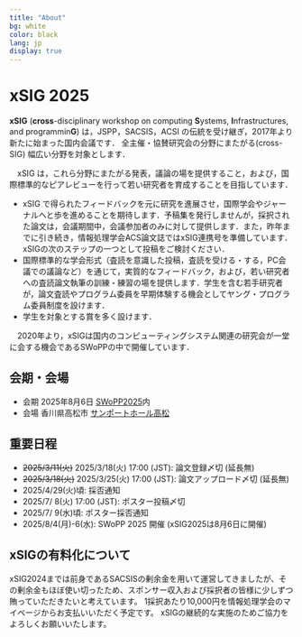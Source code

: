 ```yaml
---
title: "About"
bg: white
color: black
lang: jp
display: true
---
```


# xSIG 2025

**xSIG** (**cross**-disciplinary workshop on computing **S**ystems, **I**nfrastructures, and programmin**G**) は，JSPP，SACSIS，ACSI の伝統を受け継ぎ，2017年より新たに始まった国内会議です．
全主催・協賛研究会の分野にまたがる(cross-SIG) 幅広い分野を対象とします．

　xSIG は，これら分野にまたがる発表，議論の場を提供すること，および，国際標準的なピアレビューを行って若い研究者を育成することを目指しています．

- xSIG で得られたフィードバックを元に研究を進展させ，国際学会やジャーナルへと歩を進めることを期待します．予稿集を発行しませんが，採択された論文は，会議期間中，会議参加者のみに対して提供します．また，昨年までに引き続き，情報処理学会ACS論文誌ではxSIG連携号を準備しています．xSIGの次のステップの一つとして投稿をご検討ください．
- 国際標準的な学会形式（査読を意識した投稿，査読を受ける・する，PC会議での議論など）を通じて，実質的なフィードバック，および，若い研究者への査読論文執筆の訓練・練習の場を提供します．学生を含む若手研究者が，論文査読やプログラム委員を早期体験する機会としてヤング・プログラム委員制度を設けます．
- 学生を対象とする賞を多く設けます．

　2020年より，xSIGは国内のコンピューティングシステム関連の研究会が一堂に会する機会であるSWoPPの中で開催しています．

## 会期・会場

- 会期 2025年8月6日 [SWoPP2025](https://sites.google.com/site/swoppweb/)内
- 会場 香川県高松市  [サンポートホール高松](https://www.sunport-hall.jp/)

## 重要日程

- ~~2025/3/11(火)~~ 2025/3/18(火) 17:00 (JST): 論文登録〆切 (延長無)
- ~~2025/3/18(火)~~ 2025/3/25(火) 17:00 (JST): 論文アップロード〆切 (延長無)
- 2025/4/29(火)頃: 採否通知
- 2025/7/ 8(火) 17:00 (JST): ポスター投稿〆切
- 2025/7/ 9(水)頃: ポスター採否通知
- 2025/8/4(月)-6(水): SWoPP 2025 開催 (xSIG2025は8月6日に開催)

## xSIGの有料化について

xSIG2024までは前身であるSACSISの剰余金を用いて運営してきましたが、その剰余金もほぼ使い切ったため、スポンサー収入および採択者の皆様に少しずつ賄っていただきたいと考えています。
1採択あたり10,000円を情報処理学会のマイページからお支払いいただく予定です。
xSIGの継続的な実施のためご協力をよろしくお願いいたします。

<!-- ## 参加登録

- [こちら](https://docs.google.com/forms/d/1g6VxlOd9VxOufEfA0PbWvwvsNdh17tkOBviylWGratM/viewform?ts=661e025f)から登録してください． -->

<!-- ## プログラム

- [こちら](https://swopp.github.io/2025/program/)からご覧ください． -->
